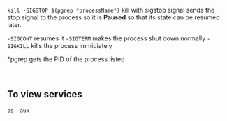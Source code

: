 
`kill -SIGSTOP $(pgrep *processName*)`
kill with sigstop signal sends the stop signal to the process so it is **Paused** so that its state can be resumed later.

`-SIGCONT` resumes it
`-SIGTERM` makes the process shut down normally
`-SIGKILL` kills the process immidiately

*pgrep gets the PID of the process listed


<br/>


## To view services 
`ps -aux `


